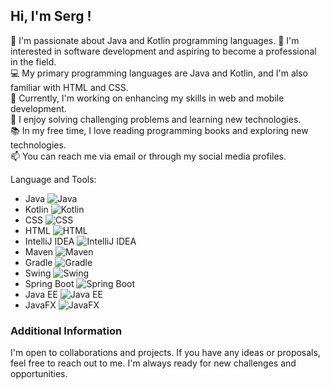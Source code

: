 ## Hi, I'm Serg !

🌱 I'm passionate about Java and Kotlin programming languages.
👯 I'm interested in software development and aspiring to become a professional in the field.  
💻 My primary programming languages are Java and Kotlin, and I'm also familiar with HTML and CSS.  
🔭 Currently, I'm working on enhancing my skills in web and mobile development.  
🌟 I enjoy solving challenging problems and learning new technologies.  
📚 In my free time, I love reading programming books and exploring new technologies.  
📫 You can reach me via email or through my social media profiles.

Language and Tools:
- Java ![Java](https://i.imgur.com/9tQz0tW.png)
- Kotlin ![Kotlin](https://i.imgur.com/74dVCuM.png)
- CSS ![CSS](https://i.imgur.com/joOHFpJ.png)
- HTML ![HTML](https://i.imgur.com/IFMJOrc.png)
- IntelliJ IDEA ![IntelliJ IDEA](https://i.imgur.com/gvtmklN.png)
- Maven ![Maven](https://i.imgur.com/5N9yXwF.png)
- Gradle ![Gradle](https://i.imgur.com/6F8CUW5.png)
- Swing ![Swing](https://i.imgur.com/ZO5QjtN.png)
- Spring Boot ![Spring Boot](https://i.imgur.com/iD5K4w1.png)
- Java EE ![Java EE](https://i.imgur.com/cq8kQ9K.png)
- JavaFX ![JavaFX](https://i.imgur.com/1QfsDke.png)




### Additional Information
I'm open to collaborations and projects. If you have any ideas or proposals, feel free to reach out to me. I'm always ready for new challenges and opportunities.

